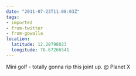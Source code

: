 ```yaml
---
date: "2011-07-23T11:08:03Z"
tags:
- imported
- from-twitter
- from-gowalla
location:
  latitude: 12.28798023
  longitude: 76.67266541
---
```

Mini golf - totally gonna rip this joint up. @ Planet X
